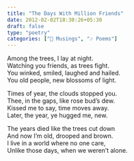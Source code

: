 ```yaml
---  
title: "The Days With Million Friends"  
date: 2012-02-02T18:30:26+05:30  
draft: false  
type: "poetry"  
categories: ["💭 Musings", "🎶 Poems"]  
---  
```

  
Among the trees, I lay at night.  
Watching you friends, as trees fight.  
You winked, smiled, laughed and hailed.  
You old people, new blossoms of light.  


Times of year, the clouds stopped you.  
Thee, in the gaps, like rose bud’s dew.  
Kissed me to say, time moves away.  
Later, the year, ye hugged me, new.  


The years died like the trees cut down  
And now I’m old, drooped and brown.  
I live in a world where no one care,  
Unlike those days, when we weren’t alone.  

